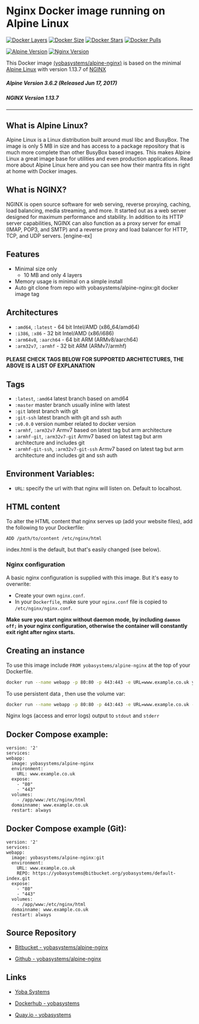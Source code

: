 # Nginx Docker image running on Alpine Linux

[![Docker Layers](https://img.shields.io/badge/docker%20layers-4-blue.svg?maxAge=2592000?style=flat-square)](https://hub.docker.com/r/yobasystems/alpine-nginx/) [![Docker Size](https://img.shields.io/badge/docker%20size-6.6%20MB-blue.svg?maxAge=2592000?style=flat-square)](https://hub.docker.com/r/yobasystems/alpine-nginx/) [![Docker Stars](https://img.shields.io/docker/stars/yobasystems/alpine-nginx.svg?maxAge=2592000?style=flat-square)](https://hub.docker.com/r/yobasystems/alpine-nginx/) [![Docker Pulls](https://img.shields.io/docker/pulls/yobasystems/alpine-nginx.svg?maxAge=2592000?style=flat-square)](https://hub.docker.com/r/yobasystems/alpine-nginx/)

[![Alpine Version](https://img.shields.io/badge/alpine%20version-v3.6.2-green.svg?maxAge=2592000?style=flat-square)](http://alpinelinux.org/) [![Nginx Version](https://img.shields.io/badge/nginx%20version-v1.13.7-green.svg?maxAge=2592000?style=flat-square)](http://nginx.org/en/)



This Docker image [(yobasystems/alpine-nginx)](https://hub.docker.com/r/yobasystems/alpine-nginx/) is based on the minimal [Alpine Linux](http://alpinelinux.org/) with version 1.13.7 of [NGINX](http://nginx.org/en/)

##### Alpine Version 3.6.2 (Released Jun 17, 2017)
##### NGINX Version 1.13.7

----

## What is Alpine Linux?
Alpine Linux is a Linux distribution built around musl libc and BusyBox. The image is only 5 MB in size and has access to a package repository that is much more complete than other BusyBox based images. This makes Alpine Linux a great image base for utilities and even production applications. Read more about Alpine Linux here and you can see how their mantra fits in right at home with Docker images.

## What is NGINX?
NGINX is open source software for web serving, reverse proxying, caching, load balancing, media streaming, and more. It started out as a web server designed for maximum performance and stability. In addition to its HTTP server capabilities, NGINX can also function as a proxy server for email (IMAP, POP3, and SMTP) and a reverse proxy and load balancer for HTTP, TCP, and UDP servers. [engine-ex]

## Features

  * Minimal size only
    * 10 MB and only 4 layers
  * Memory usage is minimal on a simple install
  * Auto git clone from repo with yobasystems/alpine-nginx:git docker image tag


## Architectures

* ```:amd64```, ```:latest``` - 64 bit Intel/AMD (x86_64/amd64)
* ```:i386```, ```:x86``` - 32 bit Intel/AMD (x86/i686)
* ```:arm64v8```, ```:aarch64``` - 64 bit ARM (ARMv8/aarch64)
* ```:arm32v7```, ```:armhf``` - 32 bit ARM (ARMv7/armhf)

#### PLEASE CHECK TAGS BELOW FOR SUPPORTED ARCHITECTURES, THE ABOVE IS A LIST OF EXPLANATION

## Tags

* ```:latest```, ```:amd64``` latest branch based on amd64
* ```:master``` master branch usually inline with latest
* ```:git``` latest branch with git
* ```:git-ssh``` latest branch with git and ssh auth
* ```:v0.0.0``` version number related to docker version
* ```:armhf```, ```:arm32v7``` Armv7 based on latest tag but arm architecture
* ```:armhf-git```, ```:arm32v7-git``` Armv7 based on latest tag but arm architecture and includes git
* ```:armhf-git-ssh```, ```:arm32v7-git-ssh``` Armv7 based on latest tag but arm architecture and includes git and ssh auth

## Environment Variables:

* `URL`: specify the url with that nginx will listen on. Default to localhost.

## HTML content

To alter the HTML content that nginx serves up (add your website files), add the following to your Dockerfile:

```
ADD /path/to/content /etc/nginx/html
```

index.html is the default, but that's easily changed (see below).

### Nginx configuration

A basic nginx configuration is supplied with this image. But it's easy to overwrite:

- Create your own `nginx.conf`.
- In your `Dockerfile`, make sure your `nginx.conf` file is copied to `/etc/nginx/nginx.conf`.

**Make sure you start nginx without daemon mode, by including `daemon off;` in your nginx configuration, otherwise the container will constantly exit right after nginx starts.**

## Creating an instance

To use this image include `FROM yobasystems/alpine-nginx` at the top of your Dockerfile.

```bash
docker run --name webapp -p 80:80 -p 443:443 -e URL=www.example.co.uk yobasystems/alpine-nginx
```

To use persistent data , then use the volume var:

```bash
docker run --name webapp -p 80:80 -p 443:443 -e URL=www.example.co.uk -v /app/www:/etc/nginx/html yobasystems/alpine-nginx
```


Nginx logs (access and error logs) output to `stdout` and `stderr`

## Docker Compose example:

```yalm
version: '2'
services:
webapp:
  image: yobasystems/alpine-nginx
  environment:
    URL: www.example.co.uk
  expose:
    - "80"
    - "443"
  volumes:
    - /app/www:/etc/nginx/html
  domainname: www.example.co.uk
  restart: always
```

## Docker Compose example (Git):

```yalm
version: '2'
services:
webapp:
  image: yobasystems/alpine-nginx:git
  environment:
    URL: www.example.co.uk
    REPO: https://yobasystems@bitbucket.org/yobasystems/default-index.git
  expose:
    - "80"
    - "443"
  volumes:
    - /app/www:/etc/nginx/html
  domainname: www.example.co.uk
  restart: always
```

## Source Repository

* [Bitbucket - yobasystems/alpine-nginx](https://bitbucket.org/yobasystems/alpine-nginx/)

* [Github - yobasystems/alpine-nginx](https://github.com/yobasystems/alpine-nginx)

## Links

* [Yoba Systems](https://www.yobasystems.co.uk/)

* [Dockerhub - yobasystems](https://hub.docker.com/u/yobasystems/)

* [Quay.io - yobasystems](https://quay.io/organization/yobasystems)
